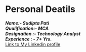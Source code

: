 # Personal Deatils
**_Name:- Sudipta Pati_** <br>
**_Qualification:- MCA_** <br>
**_Designation :- Technology Analyst_** <br>
**_Experience : - 7+ Yrs._** <br>
[Link to My Linkedin profile](https://www.linkedin.com/in/iamsudipta/)

